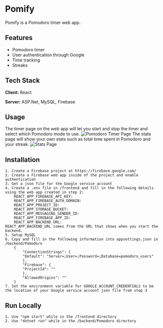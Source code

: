 # Pomify

Pomify is a Pomodoro timer web app.
## Features

- Pomodoro timer
- User authentication through Google
- Time tracking
- Streaks

## Tech Stack

**Client:** React

**Server:** ASP.Net, MySQL, Firebase

## Usage
The timer page on the web app will let you start and stop the timer and select which Pomodoro mode to use.
![Pomodoro Timer Page](https://github.com/SaynaHana/pomodoro/blob/main/public/timer.png)
The stats page will show your own stats such as total time spent in Pomodoro and your streak.
![Stats Page](https://github.com/SaynaHana/pomodoro/blob/main/public/stats.png)

## Installation

    1. Create a Firebase project at https://firebase.google.com/
    2. Create a Firebase web app inside of the project and enable authentication
    3. Get a json file for the Google service account
    4. Create a .env file in /frontend and fill in the following details using the web app created in step 2:
        REACT_APP_FIREBASE_API_KEY:
        REACT_APP_FIREBASE_AUTH_DOMAIN:
        REACT_APP_PROJECT_ID:
        REACT_APP_STORAGE_BUCKET:
        REACT_APP_MESSAGING_SENDER_ID:
        REACT_APP_FIREBASE_APP_ID:
        REACT_APP_BACKEND_URL:
    REACT_APP_BACKEND_URL comes from the URL that shows when you start the backend.
    5. Setup MySQL
    6. Copy and fill in the following information into appsettings.json in /backend/Pomodoro
        {
            "ConnectionStrings": {
            "Default": "Server=;User=;Password=;Database=pomodoro_users"
            },
            "Firebase": {
            "ProjectId": ""
            },
            "AllowedOrigins": ""
        }
    7. Set the environment variable for GOOGLE_ACCOUNT_CREDENTIALS to be the location of your Google service account json file from step 3
    
        
## Run Locally

    1. Use "npm start" while in the /frontend directory
    2. Use "dotnet run" while in the /backend/Pomodoro directory

